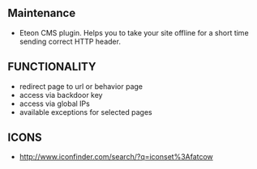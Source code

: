 Maintenance
----
* Eteon CMS plugin. Helps you to take your site offline for a short time sending correct HTTP header.

FUNCTIONALITY
----
* redirect page to url or behavior page
* access via backdoor key
* access via global IPs
* available exceptions for selected pages

ICONS
----
* http://www.iconfinder.com/search/?q=iconset%3Afatcow